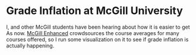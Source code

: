 # Grade Inflation at McGill University

I, and other McGill students have been hearing about how it is easier to get As now. [McGill Enhanced](https://github.com/demetrios-koziris/McGillEnhanced) crowdsources the course averages for many courses offered, so I run some visualization on it to see if grade inflation is actually happening.
